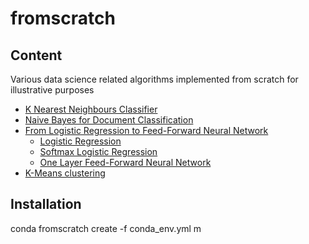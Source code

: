 # fromscratch
## Content
Various data science related algorithms implemented from scratch for illustrative purposes

* [K Nearest Neighbours Classifier](https://github.com/phonosync/fromscratch/blob/master/k_nearest_neighbours.ipynb)
* [Naive Bayes for Document Classification](https://github.com/phonosync/fromscratch/blob/master/naive_bayes.ipynb)
* [From Logistic Regression to Feed-Forward Neural Network](https://github.com/phonosync/fromscratch/tree/master/ff_nn)
    * [Logistic Regression](https://github.com/phonosync/fromscratch/blob/master/ff_nn/logistic_regression.ipynb)
    * [Softmax Logistic Regression](https://github.com/phonosync/fromscratch/blob/master/ff_nn/softmax_logreg.ipynb)
    * [One Layer Feed-Forward Neural Network](https://github.com/phonosync/fromscratch/blob/master/ff_nn/nn.ipynb)
* [K-Means clustering](https://github.com/phonosync/fromscratch/blob/master/kmeans.ipynb)

## Installation
conda fromscratch create -f conda_env.yml
m

